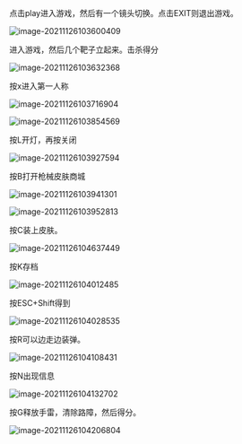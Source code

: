 



点击play进入游戏，然后有一个镜头切换。点击EXIT则退出游戏。

![image-20211126103600409](C:\Users\zhouchangjie\AppData\Roaming\Typora\typora-user-images\image-20211126103600409.png)

进入游戏，然后几个靶子立起来。击杀得分

![image-20211126103632368](C:\Users\zhouchangjie\AppData\Roaming\Typora\typora-user-images\image-20211126103632368.png)

按x进入第一人称

![image-20211126103716904](C:\Users\zhouchangjie\AppData\Roaming\Typora\typora-user-images\image-20211126103716904.png)



![image-20211126103854569](C:\Users\zhouchangjie\AppData\Roaming\Typora\typora-user-images\image-20211126103854569.png)



按L开灯，再按关闭

![image-20211126103927594](C:\Users\zhouchangjie\AppData\Roaming\Typora\typora-user-images\image-20211126103927594.png)

按B打开枪械皮肤商城

![image-20211126103941301](C:\Users\zhouchangjie\AppData\Roaming\Typora\typora-user-images\image-20211126103941301.png)

![image-20211126103952813](C:\Users\zhouchangjie\AppData\Roaming\Typora\typora-user-images\image-20211126103952813.png)



按C装上皮肤。

![image-20211126104637449](C:\Users\zhouchangjie\AppData\Roaming\Typora\typora-user-images\image-20211126104637449.png)



按K存档

![image-20211126104012485](C:\Users\zhouchangjie\AppData\Roaming\Typora\typora-user-images\image-20211126104012485.png)

按ESC+Shift得到

![image-20211126104028535](C:\Users\zhouchangjie\AppData\Roaming\Typora\typora-user-images\image-20211126104028535.png)

按R可以边走边装弹。

![image-20211126104108431](C:\Users\zhouchangjie\AppData\Roaming\Typora\typora-user-images\image-20211126104108431.png)

按N出现信息

![image-20211126104132702](C:\Users\zhouchangjie\AppData\Roaming\Typora\typora-user-images\image-20211126104132702.png)

按G释放手雷，清除路障，然后得分。

![image-20211126104206804](C:\Users\zhouchangjie\AppData\Roaming\Typora\typora-user-images\image-20211126104206804.png)